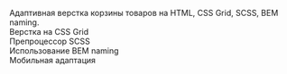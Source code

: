 Адаптивная верстка корзины товаров на HTML, CSS Grid, SCSS, BEM naming.  
Верстка на CSS Grid  
Препроцессор SCSS  
Использование BEM naming  
Мобильная адаптация
